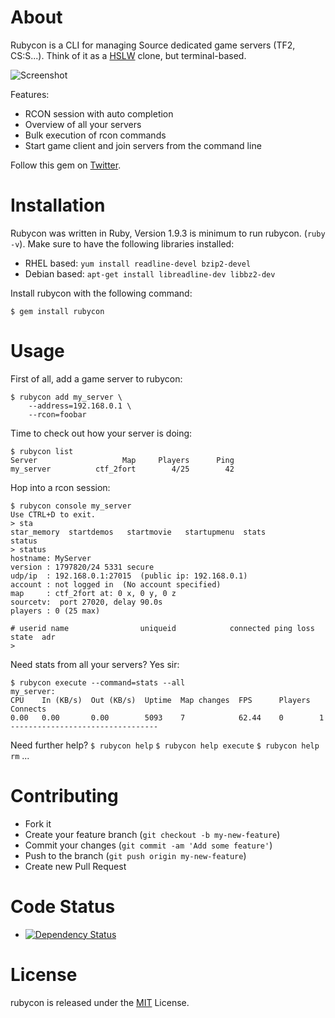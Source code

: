 # About

Rubycon is a CLI for managing Source dedicated game servers (TF2, CS:S...). Think of it as a [HSLW](http://www.hlsw.org) clone, but terminal-based.

![Screenshot](http://i.imgur.com/k8q3zXO.png)

Features:

* RCON session with auto completion
* Overview of all your servers
* Bulk execution of rcon commands
* Start game client and join servers from the command line

Follow this gem on [Twitter](https://twitter.com/rubycon_cli).

# Installation

Rubycon was written in Ruby, Version 1.9.3 is minimum to run rubycon. (`ruby -v`).
Make sure to have the following libraries installed:

* RHEL based:   `yum install readline-devel bzip2-devel`
* Debian based: `apt-get install libreadline-dev libbz2-dev`

Install rubycon with the following command:

`$ gem install rubycon`

# Usage

First of all, add a game server to rubycon:

```
$ rubycon add my_server \
    --address=192.168.0.1 \
    --rcon=foobar
```

Time to check out how your server is doing:

```
$ rubycon list
Server                   Map     Players      Ping
my_server          ctf_2fort        4/25        42
```

Hop into a rcon session:

```
$ rubycon console my_server
Use CTRL+D to exit.
> sta
star_memory  startdemos   startmovie   startupmenu  stats        status
> status
hostname: MyServer
version : 1797820/24 5331 secure
udp/ip  : 192.168.0.1:27015  (public ip: 192.168.0.1)
account : not logged in  (No account specified)
map     : ctf_2fort at: 0 x, 0 y, 0 z
sourcetv:  port 27020, delay 90.0s
players : 0 (25 max)

# userid name                uniqueid            connected ping loss state  adr
>
```

Need stats from all your servers? Yes sir:

```
$ rubycon execute --command=stats --all
my_server:
CPU    In (KB/s)  Out (KB/s)  Uptime  Map changes  FPS      Players  Connects
0.00   0.00       0.00        5093    7            62.44    0        1
---------------------------------
```

Need further help?
`$ rubycon help`
`$ rubycon help execute`
`$ rubycon help rm`
...

# Contributing

* Fork it
* Create your feature branch (`git checkout -b my-new-feature`)
* Commit your changes (`git commit -am 'Add some feature'`)
* Push to the branch (`git push origin my-new-feature`)
* Create new Pull Request

# Code Status

* [![Dependency Status](https://gemnasium.com/nTraum/rubycon.png)](https://gemnasium.com/nTraum/rubycon)

# License

rubycon is released under the [MIT](http://opensource.org/licenses/MIT) License.
